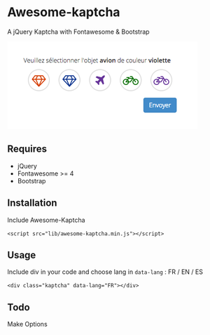 # Awesome-kaptcha
A jQuery Kaptcha with Fontawesome & Bootstrap

![sample](https://raw.githubusercontent.com/uprod/awesome-kaptcha/master/img/sample.png "sample")

## Requires
* jQuery
* Fontawesome >= 4
* Bootstrap

## Installation
Include Awesome-Kaptcha

```
<script src="lib/awesome-kaptcha.min.js"></script>
```

## Usage
Include div in your code and choose lang in `data-lang` : FR / EN / ES

```
<div class="kaptcha" data-lang="FR"></div>
```

## Todo
Make Options
